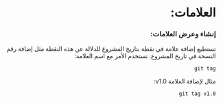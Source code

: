 <div dir="rtl" styyle="text-align:right">

# العلامات:

### إنشاء وعرض العلامات:

تستطيع إضافة علامة في نقطة بتاريخ المشروع للدلالة عن هذه النقطة مثل إضافة رقم النسخة في تاريخ المشروع.
نستخدم الأمر مع اسم العلامة:

`git tag`

مثال لإضافة العلامة v1.0:

`git tag v1.0`

</div>